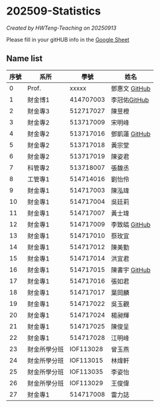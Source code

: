 # 202509-Statistics
*Created by HWTeng-Teaching on 20250913*

Please fill in your gitHUB info in the [Google Sheet](https://docs.google.com/spreadsheets/d/1-UFyabcTQTQ9ZaXoXk9rYrOnwDxJEAOYwu1l0E4ezAQ/edit?usp=sharing)


## Name list

| 序號 | 系所       | 學號       | 姓名   |
|------|------------|------------|--------|
| 0 | Prof. | xxxxx| 鄧惠文 [GitHub](https://github.com/venteng) |
| 1    | 財金博1    | 414707003  | 李冠佑[GitHub](https://github.com/AndyLi1024) |
| 2    | 財金專3    | 512717027  | 陳昱橙 |
| 3    | 財金專2    | 513717009  | 宋明峰 |
| 4    | 財金專2    | 513717016  | 鄧凱蓮 [GitHub](https://github.com/tang82002-ctrl) |
| 5    | 財金專2    | 513717018  | 黃宗堂 |
| 6    | 財金專2    | 513717019  | 陳姿君 |
| 7    | 科管專2    | 513718007  | 張馥丞 |
| 8    | 工管專1    | 514714016  | 劉怡伶 |
| 9    | 財金專1    | 514717003  | 陳泓瑋 |
| 10   | 財金專1    | 514717004  | 吳廷莉 |
| 11   | 財金專1    | 514717007  | 黃士瑋 |
| 12   | 財金專1    | 514717009  | 李致皜 [GitHub](https://github.com/BboyKTD) |
| 13   | 財金專1    | 514717010  | 蔡玫宜 |
| 14   | 財金專1    | 514717012  | 陳美勤 |
| 15   | 財金專1    | 514717014  | 洪宜君 |
| 16   | 財金專1    | 514717015  | 陳書宇 [GitHub](https://github.com/pc20245678-design) |
| 17   | 財金專1    | 514717016  | 張如君 |
| 18   | 財金專1    | 514717017  | 葉岡麟 |
| 19   | 財金專1    | 514717022  | 吳玉觀 |
| 20   | 財金專1    | 514717024  | 楊昶輝 |
| 21   | 財金專1    | 514717025  | 陳俊呈 |
| 22   | 財金專1    | 514717028  | 江明峰 |
| 23   | 財金所學分班 | IOF113028 | 曾玉燕 |
| 24   | 財金所學分班 | IOF113015 | 林煒軒 |
| 25   | 財金所學分班 | IOF113035 | 李姿怡 |
| 26   | 財金所學分班 | IOF113029 | 王俊偉 |
| 27   | 財金專1    | 514717008  | 雷力誌 |
